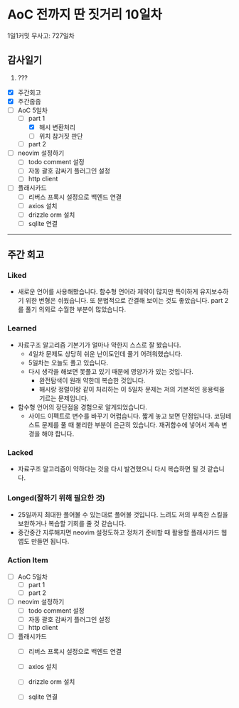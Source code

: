 # AoC 전까지 딴 짓거리 10일차

1일1커밋 무사고: 727일차

## 감사일기

1. ???

- [x] 주간회고
- [x] 주간줍줍
- [ ] AoC 5일차
  - [ ] part 1
    - [x] 해시 변환처리
    - [ ] 위치 참거짓 판단
  - [ ] part 2
- [ ] neovim 설정하기
  - [ ] todo comment 설정
  - [ ] 자동 괄호 감싸기 플러그인 설정
  - [ ] http client
- [ ] 플래시카드
  - [ ] 리버스 프록시 설정으로 백엔드 연결
  - [ ] axios 설치
  - [ ] drizzle orm 설치
  - [ ] sqlite 연결

---

## 주간 회고

### Liked

- 새로운 언어를 사용해봤습니다. 함수형 언어라 제약이 많지만 특이하게 유지보수하기 위한 변형은 쉬웠습니다. 또 문법적으로 간결해 보이는 것도 좋았습니다. part 2를 풀기 의외로 수월한 부분이 많았습니다.

### Learned

- 자료구조 알고리즘 기본기가 얼마나 약한지 스스로 잘 봤습니다.
  - 4일차 문제도 상당히 쉬운 난이도인데 풀기 어려워했습니다.
  - 5일차는 오늘도 풀고 있습니다.
  - 다시 생각을 해보면 못풀고 있기 때문에 영양가가 있는 것입니다.
    - 완전탐색이 원래 약한데 복습한 것입니다.
    - 해시랑 정렬이랑 같이 처리하는 이 5일차 문제는 저의 기본적인 응용력을 기르는 문제입니다.
- 함수형 언어의 장단점을 경험으로 알게되었습니다.
  - 사이드 이펙트로 변수를 바꾸기 어렵습니다. 짧게 놓고 보면 단점입니다. 코딩테스트 문제를 풀 때 불리한 부분이 은근히 있습니다. 재귀함수에 넣어서 계속 변경을 해야 합니다.

### Lacked

- 자료구조 알고리즘이 약하다는 것을 다시 발견했으니 다시 복습하면 될 것 같습니다.

### Longed(잘하기 위해 필요한 것)

- 25일까지 최대한 풀어볼 수 있는대로 풀어볼 것입니다. 느려도 저의 부족한 스킬을 보완하거나 복습할 기회를 줄 것 같습니다.
- 중간중간 지루해지면 neovim 설정도하고 정처기 준비할 때 활용할 플래시카드 웹앱도 만들면 됩니다.

### Action Item

- [ ] AoC 5일차
  - [ ] part 1
  - [ ] part 2
- [ ] neovim 설정하기
  - [ ] todo comment 설정
  - [ ] 자동 괄호 감싸기 플러그인 설정
  - [ ] http client
- [ ] 플래시카드
  - [ ] 리버스 프록시 설정으로 백엔드 연결
  - [ ] axios 설치
  - [ ] drizzle orm 설치
  - [ ] sqlite 연결


